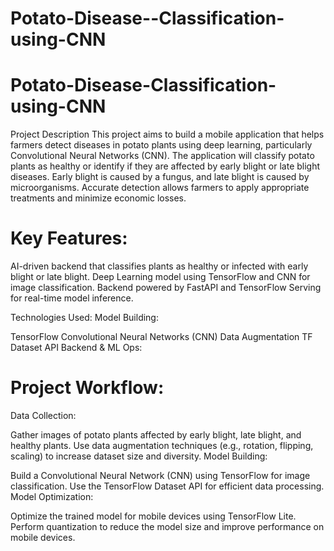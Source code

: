 # Potato-Disease--Classification-using-CNN
# Potato-Disease-Classification-using-CNN

Project Description
This project aims to build a mobile application that helps farmers detect diseases in potato plants using deep learning, particularly Convolutional Neural Networks (CNN). The application will classify potato plants as healthy or identify if they are affected by early blight or late blight diseases. Early blight is caused by a fungus, and late blight is caused by microorganisms. Accurate detection allows farmers to apply appropriate treatments and minimize economic losses.

# Key Features:

AI-driven backend that classifies plants as healthy or infected with early blight or late blight.
Deep Learning model using TensorFlow and CNN for image classification.
Backend powered by FastAPI and TensorFlow Serving for real-time model inference.

Technologies Used:
Model Building:

TensorFlow
Convolutional Neural Networks (CNN)
Data Augmentation
TF Dataset API
Backend & ML Ops:

# Project Workflow:
Data Collection:

Gather images of potato plants affected by early blight, late blight, and healthy plants.
Use data augmentation techniques (e.g., rotation, flipping, scaling) to increase dataset size and diversity.
Model Building:

Build a Convolutional Neural Network (CNN) using TensorFlow for image classification.
Use the TensorFlow Dataset API for efficient data processing.
Model Optimization:

Optimize the trained model for mobile devices using TensorFlow Lite.
Perform quantization to reduce the model size and improve performance on mobile devices.
